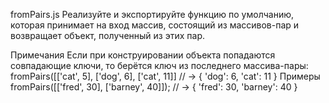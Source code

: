 fromPairs.js
Реализуйте и экспортируйте функцию по умолчанию, которая принимает на вход массив, состоящий из массивов-пар и возвращает объект, полученный из этих пар.

Примечания
Если при конструировании объекта попадаются совпадающие ключи, то берётся ключ из последнего массива-пары:
   fromPairs([['cat', 5], ['dog', 6], ['cat', 11]]
   // → { 'dog': 6, 'cat': 11 }
Примеры
fromPairs([['fred', 30], ['barney', 40]]);
// → { 'fred': 30, 'barney': 40 }
